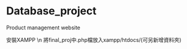 # Database_project
Product management website

安裝XAMPP \n
將final_proj中.php檔放入xampp/htdocs/(可另新增資料夾)
